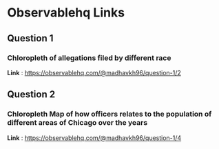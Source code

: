 # Observablehq Links

## Question 1
###  Chloropleth of allegations filed by different race

**Link** :  https://observablehq.com/@madhavkh96/question-1/2


## Question 2
### Chloropleth Map of how officers relates to the population of different areas of Chicago over the years

**Link** : https://observablehq.com/@madhavkh96/question-1/4

